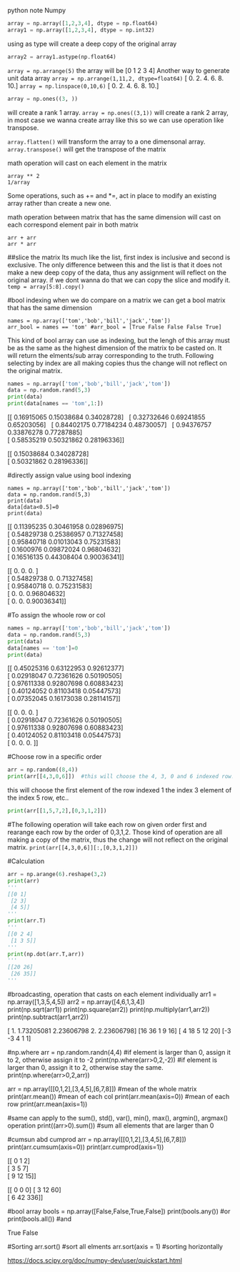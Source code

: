 python note Numpy



```python
array = np.array([1,2,3,4], dtype = np.float64)
array1 = np.array([1,2,3,4], dtype = np.int32) 
```
using as type will create a deep copy of the original array
```python
array2 = array1.astype(np.float64)
```


`array = np.arrange(5)` the array will be [0 1 2 3 4]
Another way to generate unit data array
`array = np.arrange(1,11,2, dtype=float64)` [  0.   2.   4.   6.   8.  10.]
`array = np.linspace(0,10,6)` [  0.   2.   4.   6.   8.  10.]

```python
array = np.ones((3, ))
```
will create a rank 1 array.
`array = np.ones((3,1))` will create a rank 2 array, in most case we wanna create array like this
so we can use operation like transpose.


`array.flatten()` will transform the array to a one dimensonal array.
`array.transpose()` will get the transpose of the matrix

math operation will cast on each element in the matrix
```array + 1
array ** 2
1/array 
```
Some operations, such as += and *=, act in place to modify an existing array rather than create a new one.

math operation between matrix that has the same dimension will cast on each 
correspond element pair in both matrix
```
arr + arr
arr * arr
```

##slice the matrix
Its much like the list, first index is inclusive and second is exclusive.
The only difference between this and the list is that it does not make a 
new deep copy of the data, thus any assignment will reflect on the original 
array.
if we dont wanna do that we can copy the slice and modify it.
`temp = array[5:8].copy()`


#bool indexing
when we do compare on a matrix we can get a bool matrix that has the same dimension
```
names = np.array(['tom','bob','bill','jack','tom']) 
arr_bool = names == 'tom' #arr_bool = [True False False False True]
```
This kind of bool array can use as indexing, but the lengh of this array must be as 
the same as the highest dimension of the matrix to be casted on. It will return the 
elments/sub array corresponding to the truth.
Following selecting by index are all making copies thus the change will not reflect on
the original matrix.
```python
names = np.array(['tom','bob','bill','jack','tom']) 
data = np.random.rand(5,3) 
print(data) 
print(data[names == 'tom',1:])  
```
[[ 0.16915065  0.15038684  0.34028728]  
 [ 0.32732646  0.69241855  0.65203056]  
 [ 0.84402175  0.77184234  0.48730057]  
 [ 0.94376757  0.33876278  0.77287885]  
 [ 0.58535219  0.50321862  0.28196336]]  

[[ 0.15038684  0.34028728]  
 [ 0.50321862  0.28196336]]


#directly assign value using bool indexing
```
names = np.array(['tom','bob','bill','jack','tom']) 
data = np.random.rand(5,3) 
print(data) 
data[data<0.5]=0 
print(data)  
```
[[ 0.11395235  0.30461958  0.02896975]  
 [ 0.54829738  0.25386957  0.71327458]  
 [ 0.95840718  0.01013043  0.75231583]  
 [ 0.1600976   0.09872024  0.96804632]  
 [ 0.16516135  0.44308404  0.90036341]]  

[[ 0.          0.          0.        ]  
 [ 0.54829738  0.          0.71327458]  
 [ 0.95840718  0.          0.75231583]  
 [ 0.          0.          0.96804632]  
 [ 0.          0.          0.90036341]]

#To assign the whoole row or col
```python
names = np.array(['tom','bob','bill','jack','tom']) 
data = np.random.rand(5,3) 
print(data) 
data[names == 'tom']=0 
print(data)  
```
[[ 0.45025316  0.63122953  0.92612377]  
 [ 0.02918047  0.72361626  0.50190505]  
 [ 0.97611338  0.92807698  0.60883423]  
 [ 0.40124052  0.81103418  0.05447573]  
 [ 0.07352045  0.16173038  0.28114157]]  

[[ 0.          0.          0.        ]  
 [ 0.02918047  0.72361626  0.50190505]  
 [ 0.97611338  0.92807698  0.60883423]  
 [ 0.40124052  0.81103418  0.05447573]  
 [ 0.          0.          0.        ]]



#Choose row in a specific order
```python
arr = np.random((8,4))
print(arr[[4,3,0,6]])  #this will choose the 4, 3, 0 and 6 indexed row.
```
this will choose the first element of the row indexed 1
the index 3 element of the index 5 row, etc.. 
```python
print(arr[[1,5,7,2],[0,3,1,2]]) 
```
#The following operation will take each row on given order first
and rearange each row by the order of 0,3,1,2. Those kind of operation 
are all making a copy of the matrix, thus the change will not reflect 
on the original matrix.
`print(arr[[4,3,0,6]][:,[0,3,1,2]])`



#Calculation
```python
arr = np.arange(6).reshape(3,2) 
print(arr) 
'''
[[0 1]  
 [2 3]  
 [4 5]] 
'''
print(arr.T) 
'''
[[0 2 4]  
 [1 3 5]]  
'''
print(np.dot(arr.T,arr)) 
'''
[[20 26]  
 [26 35]]
'''
```
#broadcasting, operation that casts on each element individually
arr1 = np.array([1,3,5,4,5]) 
arr2 = np.array([4,6,1,3,4])  
print(np.sqrt(arr1)) 
print(np.square(arr2)) 
print(np.multiply(arr1,arr2)) 
print(np.subtract(arr1,arr2))

[ 1.          1.73205081  2.23606798  2.          2.23606798] 
[16 36  1  9 16] 
[ 4 18  5 12 20] 
[-3 -3  4  1  1]


#np.where
arr = np.random.randn(4,4) 
#if element is larger than 0, assign it to 2, otherwise assign it to -2
print(np.where(arr>0,2,-2)) 
#if element is larger than 0, assign it to 2, otherwise stay the same.
print(np.where(arr>0,2,arr))  


arr = np.array([[0,1,2],[3,4,5],[6,7,8]]) 
#mean of the whole matrix
print(arr.mean()) 
#mean of each col
print(arr.mean(axis=0))
#mean of each row 
print(arr.mean(axis=1))

#same can apply to the sum(), std(), var(), min(), max(), argmin(), argmax() operation
print((arr>0).sum())  #sum all elements that are larger than 0


#cumsun abd cumprod
arr = np.array([[0,1,2],[3,4,5],[6,7,8]]) 
print(arr.cumsum(axis=0)) 
print(arr.cumprod(axis=1))  

[[ 0  1  2]  
 [ 3  5  7]  
 [ 9 12 15]] 

[[  0   0   0] 
 [  3  12  60]  
 [  6  42 336]]


#bool array
bools = np.array([False,False,True,False]) 
print(bools.any())   #or
print(bools.all())   #and

True 
False


#Sorting
arr.sort() #sort all elments
arr.sort(axis = 1) #sorting horizontally





https://docs.scipy.org/doc/numpy-dev/user/quickstart.html
